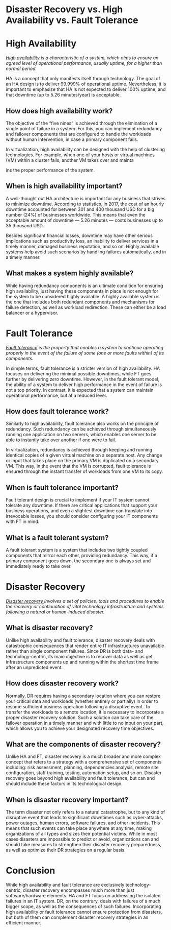 # Disaster Recovery vs. High Availability vs. Fault Tolerance

# High Availability

[*High availability*](https://en.wikipedia.org/wiki/High_availability) *is a characteristic of a system, which aims to ensure an agreed level of operational performance, usually uptime, for a higher than normal period.*

HA is a concept that only manifests itself through technology. The goal of an HA design is to deliver 99.999% of operational uptime. Nevertheless, it is important to emphasize that HA is not expected to deliver 100% uptime, and that downtime (up to 5.26 minutes/year) is acceptable.

## How does high availability work?

The objective of the “five nines” is achieved through the elimination of a single point of failure in a system. For this, you can implement redundancy and failover components that are configured to handle the workloads without human intervention, in case a primary component fails.

In virtualization, high availability can be designed with the help of clustering technologies. For example, when one of your hosts or virtual machines (VM) within a cluster fails, another VM takes over and mainta

ins the proper performance of the system.

## When is high availability important?

A well-thought out HA architecture is important for any business that strives to minimize downtime. According to statistics, in 2017, the cost of an hourly downtime accounted for between 301 and 400 thousand USD for a big number (24%) of businesses worldwide. This means that even the acceptable amount of downtime — 5.26 minutes — costs businesses up to 35 thousand USD.

Besides significant financial losses, downtime may have other serious implications such as productivity loss, an inability to deliver services in a timely manner, damaged business reputation, and so on. Highly available systems help avoid such scenarios by handling failures automatically, and in a timely manner.

## What makes a system highly available?

While having redundancy components is an ultimate condition for ensuring high availability, just having these components in place is not enough for the system to be considered highly available. A highly available system is the one that includes both redundant components and mechanisms for failure detection, as well as workload redirection. These can either be a load balancer or a hypervisor.

# Fault Tolerance 

[*Fault tolerance*](https://en.wikipedia.org/wiki/Fault_tolerance) *is the property that enables a system to continue operating properly in the event of the failure of some (one or more faults within) of its components.*

In simple terms, fault tolerance is a stricter version of high availability. HA focuses on delivering the minimal possible downtimes, while FT goes further by delivering *zero* downtime. However, in the fault tolerant model, the ability of a system to deliver high performance in the event of failure is not a top priority. In contrast, it is expected that a system can maintain operational performance, but at a reduced level.

## How does fault tolerance work?

Similarly to high availability, fault tolerance also works on the principle of redundancy. Such redundancy can be achieved through simultaneously running one application on two servers, which enables one server to be able to instantly take over another if one were to fail.

In virtualization, redundancy is achieved through keeping and running identical copies of a given virtual machine on a separate host. Any change or input that takes place on the primary VM is duplicated on a secondary VM. This way, in the event that the VM is corrupted, fault tolerance is ensured through the instant transfer of workloads from one VM to its copy.

## When is fault tolerance important?

Fault tolerant design is crucial to implement if your IT system cannot tolerate any downtime. If there are critical applications that support your business operations, and even a slightest downtime can translate into irrevocable losses, you should consider configuring your IT components with FT in mind.

## What is a fault tolerant system?

A fault tolerant system is a system that includes two tightly coupled components that mirror each other, providing redundancy. This way, if a primary component goes down, the secondary one is always set and immediately ready to take over.

# Disaster Recovery

[*Disaster recovery* ](https://en.wikipedia.org/wiki/Disaster_recovery)*involves a set of policies, tools and procedures to enable the recovery or continuation of vital technology infrastructure and systems following a natural or human-induced disaster.*

## What is disaster recovery?

Unlike high availability and fault tolerance, disaster recovery deals with catastrophic consequences that render entire IT infrastructures unavailable rather than single component failures. Since DR is both data- and technology-centric, its main objective is to recover data as well as get infrastructure components up and running within the shortest time frame after an unpredicted event.

## How does disaster recovery work?

Normally, DR requires having a secondary location where you can restore your critical data and workloads (whether entirely or partially) in order to resume sufficient business operation following a disruptive event. To transfer the workloads to a remote location, it is necessary to incorporate a proper disaster recovery solution. Such a solution can take care of the failover operation in a timely manner and with little to no input on your part, which allows you to achieve your designated recovery time objectives.

## What are the components of disaster recovery?

Unlike HA and FT, disaster recovery is a much broader and more complex concept that refers to a strategy with a comprehensive set of components including: risk assessment, planning, dependencies analysis, remote site configuration, staff training, testing, automation setup, and so on. Disaster recovery goes beyond high availability and fault tolerance, but can and should include these factors in its technological design.

## When is disaster recovery important?

The term disaster not only refers to a natural catastrophe, but to any kind of disruptive event that leads to significant downtimes such as cyber-attacks, power outages, human errors, software failures, and other incidents. This means that such events can take place anywhere at any time, making organizations of all types and sizes their potential victims. While in most cases disasters are impossible to predict or avoid, organizations can and should take measures to strengthen their disaster recovery preparedness, as well as optimize their DR strategies on a regular basis.



# Conclusion

While high availability and fault tolerance are exclusively technology-centric, disaster recovery encompasses much more than just software/hardware elements. HA and FT focus on addressing the isolated failures in an IT system. DR, on the contrary, deals with failures of a much bigger scope, as well as the consequences of such failures. Incorporating high availability or fault tolerance cannot ensure protection from disasters, but both of them can complement disaster recovery strategies in an efficient manner.